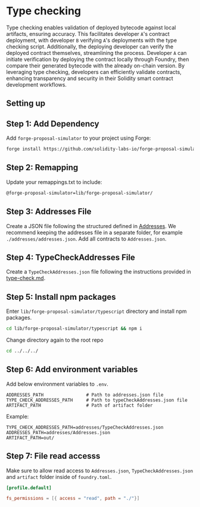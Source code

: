 # Type checking

Type checking enables validation of deployed bytecode against local artifacts, ensuring accuracy. This facilitates
developer `A`'s contract deployment, with developer `B` verifying `A`'s deployments with the type checking script.
Additionally, the deploying developer can verify the deployed contract themselves, streamlining the process. Developer `A` can initiate verification by deploying the contract locally 
through Foundry, then compare their generated bytecode with the already on-chain version.
By leveraging type checking, developers can efficiently validate contracts, enhancing transparency and security in their Solidity smart contract development workflows.

## Setting up

## Step 1: Add Dependency

Add `forge-proposal-simulator` to your project using Forge:

```sh
forge install https://github.com/solidity-labs-io/forge-proposal-simulator.git
```

## Step 2: Remapping

Update your remappings.txt to include:

```txt
@forge-proposal-simulator=lib/forge-proposal-simulator/
```

## Step 3: Addresses File

Create a JSON file following the structured defined in
[Addresses](../overview/architecture/addresses.md). We recommend keeping the
addresses file in a separate folder, for example `./addresses/addresses.json`.
Add all contracts to `Addresses.json`.

## Step 4: TypeCheckAddresses File

Create a `TypeCheckAddresses.json` file following the instructions provided in [type-check.md](./type-check.md).

## Step 5: Install npm packages

Enter `lib/forge-proposal-simulator/typescript` directory and install npm packages.

```bash
cd lib/forge-proposal-simulator/typescript && npm i
```

Change directory again to the root repo

```bash
cd ../../../
```

## Step 6: Add environment variables

Add below environment variables to `.env`.

```
ADDRESSES_PATH                # Path to addresses.json file
TYPE_CHECK_ADDRESSES_PATH     # Path to typeCheckAddresses.json file
ARTIFACT_PATH                 # Path of artifact folder
```

Example:

```
TYPE_CHECK_ADDRESSES_PATH=addresses/TypeCheckAddresses.json
ADDRESSES_PATH=addresses/Addresses.json
ARTIFACT_PATH=out/
```

## Step 7: File read accesss

Make sure to allow read access to `Addresses.json`, `TypeCheckAddresses.json` and `artifact` folder inside of `foundry.toml`.

```toml
[profile.default]

fs_permissions = [{ access = "read", path = "./"}]
```
